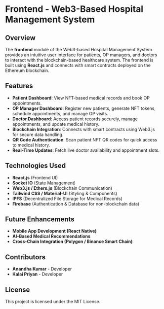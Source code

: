 # Frontend - Web3-Based Hospital Management System

## Overview
The **frontend** module of the Web3-based Hospital Management System provides an intuitive user interface for patients, OP managers, and doctors to interact with the blockchain-based healthcare system. The frontend is built using **React.js** and connects with smart contracts deployed on the Ethereum blockchain.

## Features
- **Patient Dashboard**: View NFT-based medical records and book OP appointments.
- **OP Manager Dashboard**: Register new patients, generate NFT tokens, schedule appointments, and manage OP visits.
- **Doctor Dashboard**: Access patient records securely, manage appointments, and update medical history.
- **Blockchain Integration**: Connects with smart contracts using Web3.js for secure data handling.
- **QR Code Authentication**: Scan patient NFT QR codes for quick access to medical history.
- **Real-Time Updates**: Fetch live doctor availability and appointment slots.

## Technologies Used
- **React.js** (Frontend UI)
- **Socket IO** (State Management)
- **Web3.js / Ethers.js** (Blockchain Communication)
- **Tailwind CSS / Material-UI** (Styling & Components)
- **IPFS** (Decentralized File Storage for Medical Records)
- **Firebase** (Authentication & Database for non-blockchain data)

## Future Enhancements
- **Mobile App Development (React Native)**
- **AI-Based Medical Recommendations**
- **Cross-Chain Integration (Polygon / Binance Smart Chain)**

## Contributors
- **Anandha Kumar** - Developer
- **Kalai Priyan** - Developer

## License
This project is licensed under the MIT License.
